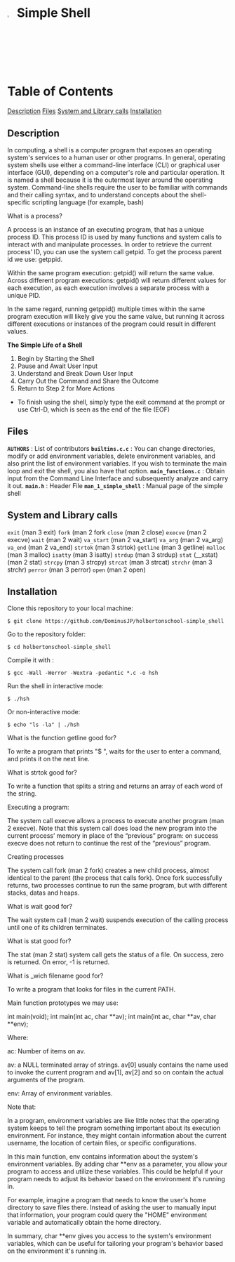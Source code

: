 # <a> <img src="https://ibb.co/yqzP1Wg" width=3% heigth=3% ></img></a> Simple Shell

# Table of Contents

[Description](#description)
[Files](#files)
[System and Library calls](#system-and-library-calls)
[Installation](#installation)

## Description

In computing, a shell is a computer program that exposes an operating system's services to a human user or other programs. In general, operating system shells use either a command-line interface (CLI) or graphical user interface (GUI), depending on a computer's role and particular operation. It is named a shell because it is the outermost layer around the operating system.
Command-line shells require the user to be familiar with commands and their calling syntax, and to understand concepts about the shell-specific scripting language (for example, bash)

What is a process?

A process is an instance of an executing program, that has a unique process ID. This process ID is used by many functions and system calls to interact with and manipulate processes. In order to retrieve the current process’ ID, you can use the system call getpid. To get the process parent id we use: getppid.

Within the same program execution: getpid() will return the same value.
Across different program executions: getpid() will return different values for each execution, as each execution involves a separate process with a unique PID.

In the same regard, running getppid() multiple times within the same program execution will likely give you the same value, but running it across different executions or instances of the program could result in different values.


**The Simple Life of a Shell**

1. Begin by Starting the Shell
2. Pause and Await User Input
3. Understand and Break Down User Input
4. Carry Out the Command and Share the Outcome
5. Return to Step 2 for More Actions
* To finish using the shell, simply type the exit command at the prompt or use Ctrl-D, which is seen as the end of the file (EOF)

## Files

**`AUTHORS`** : List of contributors
**`builtins.c.c`** : You can change directories, modify or add environment variables, delete environment variables, and also print the list of environment variables. If you wish to terminate the main loop and exit the shell, you also have that option.
 **`main_functions.c`** : Obtain input from the Command Line Interface and subsequently analyze and carry it out.
**`main.h`** : Header File
**`man_1_simple_shell`** : Manual page of the simple shell

## System and Library calls

`exit` (man 3 exit)
`fork` (man 2 fork
`close` (man 2 close)
`execve` (man 2 execve)
`wait` (man 2 wait)
`va_start` (man 2 va_start)
`va_arg` (man 2 va_arg)
`va_end` (man 2 va_end)
`strtok` (man 3 strtok)
`getline` (man 3 getline)
`malloc` (man 3 malloc)
`isatty` (man 3 isatty)
`strdup` (man 3 strdup)
`stat` (__xstat) (man 2 stat)
`strcpy` (man 3 strcpy)
`strcat` (man 3 strcat)
`strchr` (man 3 strchr) 
`perror` (man 3 perror)
`open` (man 2 open)

## Installation

Clone this repository to your local machine:

```
$ git clone https://github.com/DominusJP/holbertonschool-simple_shell
```
 Go to the repository folder:

```
$ cd holbertonschool-simple_shell
```

Compile it with :

```
$ gcc -Wall -Werror -Wextra -pedantic *.c -o hsh
```

Run the shell in interactive mode:

```
$ ./hsh
```
Or  non-interactive mode:

```
$ echo "ls -la" | ./hsh
```


































What is the function getline good for?

To write a program that prints "$ ", waits for the user to enter a command, and prints it on the next line.





What is strtok good for?

To write a function that splits a string and returns an array of each word of the string.





Executing a program:

The system call execve allows a process to execute another program (man 2 execve). Note that this system call does load the new program into the current process’ memory in place of the “previous” program: on success execve does not return to continue the rest of the “previous” program.





Creating processes

The system call fork (man 2 fork) creates a new child process, almost identical to the parent (the process that calls fork). Once fork successfully returns, two processes continue to run the same program, but with different stacks, datas and heaps.





What is wait good for?

The wait system call (man 2 wait) suspends execution of the calling process until one of its children terminates.





What is stat good for?

The stat (man 2 stat) system call gets the status of a file. On success, zero is returned. On error, -1 is returned.





What is _wich filename good for?

To write a program that looks for files in the current PATH.





Main function prototypes we may use:

int main(void);
int main(int ac, char **av);
int main(int ac, char **av, char **env);


Where:

ac: Number of items on av.

av: a NULL terminated array of strings. av[0] usualy contains the name used to invoke the current program and av[1], av[2] and so on contain the actual arguments of the program.

env: Array of environment variables.


Note that:

In a program, environment variables are like little notes that the operating system keeps to tell the program something important about its execution environment. For instance, they might contain information about the current username, the location of certain files, or specific configurations.

In this main function, env contains information about the system's environment variables. By adding char **env as a parameter, you allow your program to access and utilize these variables. This could be helpful if your program needs to adjust its behavior based on the environment it's running in.

For example, imagine a program that needs to know the user's home directory to save files there. Instead of asking the user to manually input that information, your program could query the "HOME" environment variable and automatically obtain the home directory.

In summary, char **env gives you access to the system's environment variables, which can be useful for tailoring your program's behavior based on the environment it's running in.
